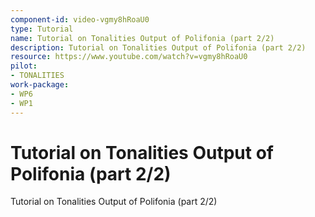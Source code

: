 ```yaml
---
component-id: video-vgmy8hRoaU0
type: Tutorial
name: Tutorial on Tonalities Output of Polifonia (part 2/2)
description: Tutorial on Tonalities Output of Polifonia (part 2/2)
resource: https://www.youtube.com/watch?v=vgmy8hRoaU0
pilot:
- TONALITIES
work-package:
- WP6
- WP1
---
```


# Tutorial on Tonalities Output of Polifonia (part 2/2)

Tutorial on Tonalities Output of Polifonia (part 2/2)

